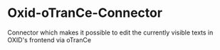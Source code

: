 Oxid-oTranCe-Connector
======================

Connector which makes it possible to edit the currently visible texts in OXID's frontend via oTranCe